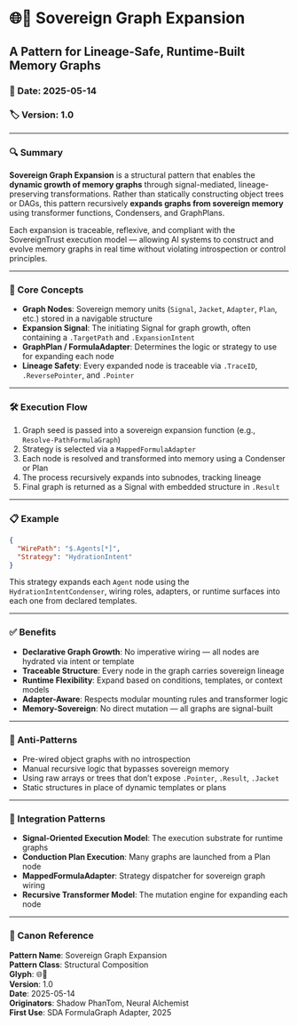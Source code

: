 # 🌐🧠 Sovereign Graph Expansion

## A Pattern for Lineage-Safe, Runtime-Built Memory Graphs

### 📅 Date: 2025-05-14  
### 🏷️ Version: 1.0

---

### 🔍 Summary

**Sovereign Graph Expansion** is a structural pattern that enables the **dynamic growth of memory graphs** through signal-mediated, lineage-preserving transformations. Rather than statically constructing object trees or DAGs, this pattern recursively **expands graphs from sovereign memory** using transformer functions, Condensers, and GraphPlans.

Each expansion is traceable, reflexive, and compliant with the SovereignTrust execution model — allowing AI systems to construct and evolve memory graphs in real time without violating introspection or control principles.

---

### 🧬 Core Concepts

- **Graph Nodes**: Sovereign memory units (`Signal`, `Jacket`, `Adapter`, `Plan`, etc.) stored in a navigable structure
- **Expansion Signal**: The initiating Signal for graph growth, often containing a `.TargetPath` and `.ExpansionIntent`
- **GraphPlan / FormulaAdapter**: Determines the logic or strategy to use for expanding each node
- **Lineage Safety**: Every expanded node is traceable via `.TraceID`, `.ReversePointer`, and `.Pointer`

---

### 🛠️ Execution Flow

1. Graph seed is passed into a sovereign expansion function (e.g., `Resolve-PathFormulaGraph`)
2. Strategy is selected via a `MappedFormulaAdapter`
3. Each node is resolved and transformed into memory using a Condenser or Plan
4. The process recursively expands into subnodes, tracking lineage
5. Final graph is returned as a Signal with embedded structure in `.Result`

---

### 📋 Example

```json
{
  "WirePath": "$.Agents[*]",
  "Strategy": "HydrationIntent"
}
```

This strategy expands each `Agent` node using the `HydrationIntentCondenser`, wiring roles, adapters, or runtime surfaces into each one from declared templates.

---

### ✅ Benefits

- **Declarative Graph Growth**: No imperative wiring — all nodes are hydrated via intent or template
- **Traceable Structure**: Every node in the graph carries sovereign lineage
- **Runtime Flexibility**: Expand based on conditions, templates, or context models
- **Adapter-Aware**: Respects modular mounting rules and transformer logic
- **Memory-Sovereign**: No direct mutation — all graphs are signal-built

---

### 🚫 Anti-Patterns

- Pre-wired object graphs with no introspection
- Manual recursive logic that bypasses sovereign memory
- Using raw arrays or trees that don’t expose `.Pointer`, `.Result`, `.Jacket`
- Static structures in place of dynamic templates or plans

---

### 🧩 Integration Patterns

- **Signal-Oriented Execution Model**: The execution substrate for runtime graphs
- **Conduction Plan Execution**: Many graphs are launched from a Plan node
- **MappedFormulaAdapter**: Strategy dispatcher for sovereign graph wiring
- **Recursive Transformer Model**: The mutation engine for expanding each node

---

### 🧾 Canon Reference

**Pattern Name**: Sovereign Graph Expansion  
**Pattern Class**: Structural Composition  
**Glyph**: 🌐🧠  
**Version**: 1.0  
**Date**: 2025-05-14  
**Originators**: Shadow PhanTom, Neural Alchemist  
**First Use**: SDA FormulaGraph Adapter, 2025
